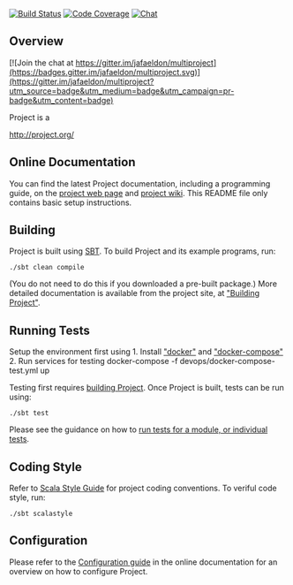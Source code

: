 [![Build Status](https://travis-ci.org/jafaeldon/multiproject.svg?branch=master)](http://travis-ci.org/jafaeldon/multiproject)
[![Code Coverage](http://codecov.io/github/jafaeldon/multiproject/coverage.svg?branch=master)](http://codecov.io/gh/jafaeldon/multiproject?branch=master)
[![Chat](https://badges.gitter.im/Join%20Chat.svg)](https://gitter.im/jafaeldon/multiproject)

## Overview

[![Join the chat at https://gitter.im/jafaeldon/multiproject](https://badges.gitter.im/jafaeldon/multiproject.svg)](https://gitter.im/jafaeldon/multiproject?utm_source=badge&utm_medium=badge&utm_campaign=pr-badge&utm_content=badge)

Project is a 

<http://project.org/>

## Online Documentation

You can find the latest Project documentation, including a programming
guide, on the [project web page](http://project.org/documentation.html)
and [project wiki](https://cwiki.project.org/confluence/display/PROJECT).
This README file only contains basic setup instructions.

## Building

Project is built using [SBT](http://www.scala-sbt.org/).
To build Project and its example programs, run:

    ./sbt clean compile

(You do not need to do this if you downloaded a pre-built package.)
More detailed documentation is available from the project site, at
["Building Project"](http://project.org/docs/latest/building-project.html).

## Running Tests

Setup the environment first using
    1. Install ["docker"](https://docs.docker.com/engine/quickstart/) and ["docker-compose"](https://docs.docker.com/compose/install/)
    2. Run services for testing
       docker-compose -f devops/docker-compose-test.yml up


Testing first requires [building Project](#building-project). Once Project is built, tests
can be run using:

    ./sbt test

Please see the guidance on how to
[run tests for a module, or individual tests](https://cwiki.project.org/confluence/display/PROJECT/Useful+Developer+Tools).

## Coding Style

Refer to [Scala Style Guide](http://docs.scala-lang.org/style/) for project coding conventions. 
To veriful code style, run:

    ./sbt scalastyle

## Configuration

Please refer to the [Configuration guide](http://project.org/docs/latest/configuration.html)
in the online documentation for an overview on how to configure Project.
